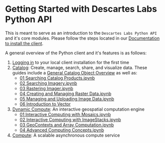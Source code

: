 # Getting Started with Descartes Labs Python API

This is meant to serve as an introduction to the `Descartes Labs Python API` and it's core modules. Please follow the steps located in our [Documentation to install the client](https://docs.descarteslabs.com/installation.html).

A general overview of the Python client and it's features is as follows:

1. [Logging in](01%20Logging%20In.ipynb) to your local client installation for the first time
2. [Catalog](/guides/catalog/): Create, manage, search, share, and visualize data. These guides include a [General Catalog Object Overview](guides/catalog/Catalog%20Overview.ipynb) as well as:
   - [01 Searching Catalog Products.ipynb](guides/catalog/01%20Searching%20Catalog%20Products.ipynb)
   - [02 Searching Imagery.ipynb](guides/catalog/02%20Searching%20Imagery.ipynb)
   - [03 Rastering Imager.ipynb](guides/catalog/03%20Rastering%20Imagery.ipynb)
   - [04 Creating and Managing Raster Data.ipynb](guides/catalog/04%20Creating%20and%20Managing%20Raster%20Data.ipynb)
   - [05 Managing and Uploading Image Data.ipynb](guides/catalog/05%20Managing%20and%20Uploading%20Image%20Data.ipynb)
   - [06 Introduction to Vector](guides/catalog/06%20Introduction%20to%20Vector%20Data.ipynb)
3. [Dynamic Compute](guides/dynamic-compute/): An interactive geospatial computation engine
   - [01 Interactive Computing with Mosaics.ipynb](guides/dynamic-compute/01%20Interactive%20Computing%20with%20Mosaics.ipynb)
   - [02 Interactive Computing with ImageStacks.ipynb](guides/dynamic-compute/02%20Interactive%20Computing%20with%20ImageStacks.ipynb)
   - [03 GeoContexts and Array Computation.ipynb](guides/dynamic-compute/03%20GeoContexts%20and%20Array%20Computation.ipynb)
   - [04 Advanced Computing Concepts.ipynb](guides/dynamic-compute/04%20Advanced%20Computing%20Concepts.ipynb)
4. [Compute](/guides/): A scalable asynchronous compute service
